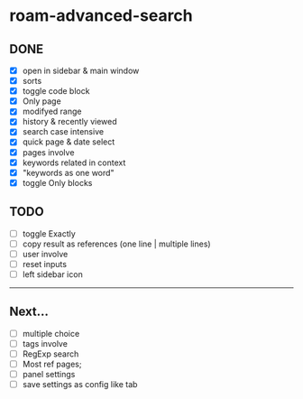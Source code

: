 # roam-advanced-search

## DONE

- [x] open in sidebar & main window
- [x] sorts 
- [x] toggle code block 
- [x] Only page 
- [x] modifyed range
- [x] history & recently viewed 
- [x] search case intensive
- [x] quick page & date select
- [x] pages involve
- [x] keywords related in context
- [x] "keywords as one word"
- [x] toggle Only blocks

## TODO
- [ ] toggle Exactly
- [ ] copy result as references (one line | multiple lines)
- [ ] user involve
- [ ] reset inputs
- [ ] left sidebar icon
---

## Next...

- [ ] multiple choice
- [ ] tags involve
- [ ] RegExp search
- [ ] Most ref pages;
- [ ] panel settings
- [ ] save settings as config like tab